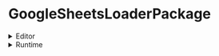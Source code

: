# GoogleSheetsLoaderPackage

<details>
  <summary>Editor</summary>

  [GoogleSheetEditor](Scripts/GoogleSheetEditor.cs) <br><br>
  [GoogleSheetEditor](Scripts/GoogleSheetDataContainer.cs) <br><br>

</details>

<details>
  <summary>Runtime</summary>

  [파일 1](./path/to/file1) <br>
  [파일 2](./path/to/file2)



</details>
